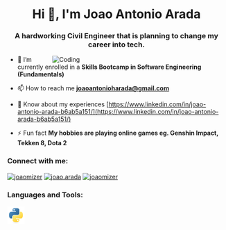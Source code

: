 <h1 align="center">Hi 👋, I'm Joao Antonio Arada</h1>
<h3 align="center">A hardworking Civil Engineer that is planning to change my career into tech.</h3>
<img align="right" alt="Coding" width="400" src="[[[[https://cdn.dribbble.com/users/116207...](https://gifer.com/en/9TLY)](https://camo.githubusercontent.com/7de37139d0b4c1ce40865e799b446c0e963a3dd8fb68d239707237c40604fa3d/68747470733a2f2f63646e2e6472696262626c652e636f6d2f75736572732f3733303730332f73637265656e73686f74732f363538313234332f6176656e746f2e676966)](https://camo.githubusercontent.com/7de37139d0b4c1ce40865e799b446c0e963a3dd8fb68d239707237c40604fa3d/68747470733a2f2f63646e2e6472696262626c652e636f6d2f75736572732f3733303730332f73637265656e73686f74732f363538313234332f6176656e746f2e676966)](https://cdn.dribbble.com/users/1162077/screenshots/3848914/media/7ed7d5ca074b48b328150e5a231e8d1f.gif)">

- 🌱 I’m currently enrolled in a **Skills Bootcamp in Software Engineering (Fundamentals)**

- 📫 How to reach me **joaoantonioharada@gmail.com**

- 📄 Know about my experiences [https://www.linkedin.com/in/joao-antonio-arada-b6ab5a151/](https://www.linkedin.com/in/joao-antonio-arada-b6ab5a151/)

- ⚡ Fun fact **My hobbies are playing online games eg. Genshin Impact, Tekken 8, Dota 2**

<h3 align="left">Connect with me:</h3>
<p align="left">
<a href="https://twitter.com/joaomizer" target="blank"><img align="center" src="https://raw.githubusercontent.com/rahuldkjain/github-profile-readme-generator/master/src/images/icons/Social/twitter.svg" alt="joaomizer" height="30" width="40" /></a>
<a href="https://fb.com/joao.arada" target="blank"><img align="center" src="https://raw.githubusercontent.com/rahuldkjain/github-profile-readme-generator/master/src/images/icons/Social/facebook.svg" alt="joao.arada" height="30" width="40" /></a>
<a href="https://instagram.com/joaomizer" target="blank"><img align="center" src="https://raw.githubusercontent.com/rahuldkjain/github-profile-readme-generator/master/src/images/icons/Social/instagram.svg" alt="joaomizer" height="30" width="40" /></a>
</p>

<h3 align="left">Languages and Tools:</h3>
<p align="left"> <a href="https://www.python.org" target="_blank" rel="noreferrer"> <img src="https://raw.githubusercontent.com/devicons/devicon/master/icons/python/python-original.svg" alt="python" width="40" height="40"/> </a> </p>
